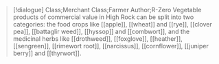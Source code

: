 >[!dialogue] Class;Merchant Class;Farmer Author;R-Zero
Vegetable products of commercial value in High Rock can be split into two categories: the food crops like [[apple]], [[wheat]] and [[rye]], [[clover pea]], [[battaglir weed]], [[hyssop]] and [[combwort]], and the medicinal herbs like [[drothweed]], [[foxglove]], [[heather]], [[sengreen]], [[rimewort root]], [[narcissus]], [[cornflower]], [[juniper berry]] and [[thyrwort]].